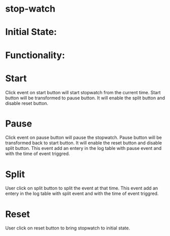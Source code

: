 ﻿# stop-watch
# Initial State:


# Functionality:
# Start
Click event on start button will start stopwatch from the current time.
Start button will be transformed to pause button.
It will enable the split button and disable reset button.

# Pause
Click event on pause button will pause the stopwatch.
Pause button will be transformed back to start button.
It will enable the reset button and disable split button.
This event add an entery in the log table with pause event and with the time of event triggred.

# Split
User click on split button to split the event at that time.
This event add an entery in the log table with split event and with the time of event triggred.

# Reset
User click on reset button to bring stopwatch to initial state.

